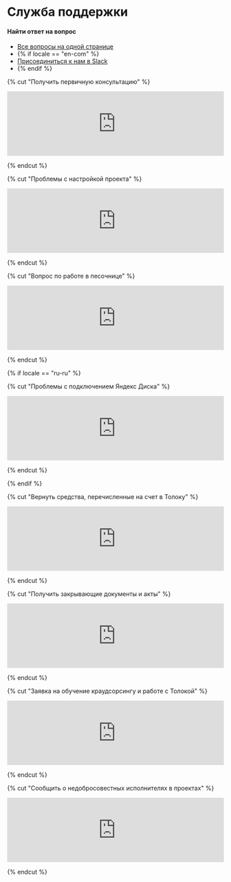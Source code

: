 # Служба поддержки

#### Найти ответ на вопрос

- [Все вопросы на одной странице](troubleshooting.md)
- {% if locale == "en-com" %}
- [Присоединиться к нам в Slack](https://join.slack.com/t/tolokacommunity/shared_invite/zt-sxr745fr-dvfZffzvQTwNXOE0gEqysg)
- {% endif %}

{% cut "Получить первичную консультацию" %}

<iframe width="100%" frameborder="0" src="https://forms.yandex.com/surveys/8745/?lang=ru&iframe=1&service=toloka-ai"></iframe>

{% endcut %}

{% cut "Проблемы с настройкой проекта" %}

<iframe width="100%" frameborder="0" src="https://forms.yandex.com/surveys/8744/?lang=ru&iframe=1&service=toloka-ai"></iframe>

{% endcut %}

{% cut "Вопрос по работе в песочнице" %}

<iframe width="100%" frameborder="0" src="https://forms.yandex.com/surveys/10015613/?lang=ru&iframe=1&service=toloka-ai"></iframe>

{% endcut %}

{% if locale == "ru-ru" %}

{% cut "Проблемы с подключением Яндекс Диска" %}

<iframe width="100%" frameborder="0" src="https://forms.yandex.com/surveys/10015616/?lang=ru&iframe=1&service=toloka-ai"></iframe>

{% endcut %}

{% endif %}

{% cut "Вернуть средства, перечисленные на счет в Толоку" %}

<iframe width="100%" frameborder="0" src="https://forms.yandex.com/surveys/10015629/?lang=ru&iframe=1&service=toloka-ai"></iframe>

{% endcut %}

{% cut "Получить закрывающие документы и акты" %}

<iframe width="100%" frameborder="0" src="https://forms.yandex.com/surveys/10015610/?lang=ru&iframe=1&service=toloka-ai"></iframe>

{% endcut %}

{% cut "Заявка на обучение краудсорсингу и работе с Толокой" %}

<iframe width="100%" frameborder="0" src="https://forms.yandex.com/surveys/10013858/?lang=ru&iframe=1&service=toloka-ai"></iframe>

{% endcut %}

{% cut "Сообщить о недобросовестных исполнителях в проектах" %}

<iframe width="100%" frameborder="0" src="https://forms.yandex.com/surveys/10035353.388b5c1d02f16762f4a79b515beaa9740148362a/?lang=ru&iframe=1&service=toloka-ai"></iframe>

{% endcut %}